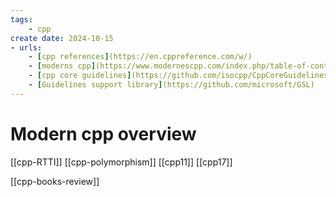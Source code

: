 ```yaml
---
tags:
    - cpp
create date: 2024-10-15
- urls:
    - [cpp references](https://en.cppreference.com/w/)
    - [moderns cpp](https://www.modernescpp.com/index.php/table-of-content/)
    - [cpp core guidelines](https://github.com/isocpp/CppCoreGuidelines)
    - [Guidelines support library](https://github.com/microsoft/GSL)
---
```


# Modern cpp overview

[[cpp-RTTI]]
[[cpp-polymorphism]]
[[cpp11]]
[[cpp17]]

[[cpp-books-review]]

